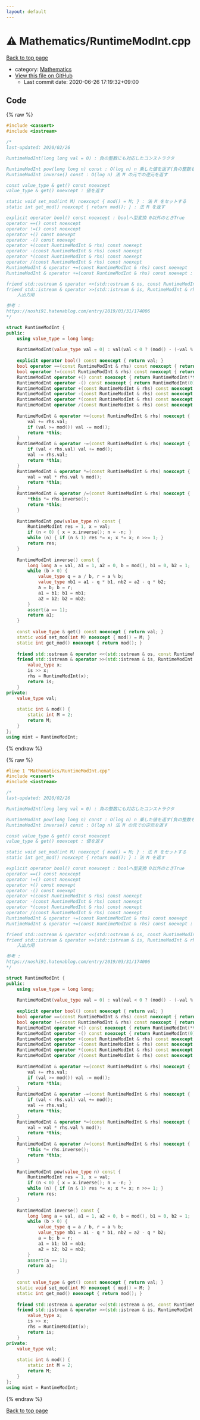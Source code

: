 ```yaml
---
layout: default
---
```


<!-- mathjax config similar to math.stackexchange -->
<script type="text/javascript" async
  src="https://cdnjs.cloudflare.com/ajax/libs/mathjax/2.7.5/MathJax.js?config=TeX-MML-AM_CHTML">
</script>
<script type="text/x-mathjax-config">
  MathJax.Hub.Config({
    TeX: { equationNumbers: { autoNumber: "AMS" }},
    tex2jax: {
      inlineMath: [ ['$','$'] ],
      processEscapes: true
    },
    "HTML-CSS": { matchFontHeight: false },
    displayAlign: "left",
    displayIndent: "2em"
  });
</script>

<script type="text/javascript" src="https://cdnjs.cloudflare.com/ajax/libs/jquery/3.4.1/jquery.min.js"></script>
<script src="https://cdn.jsdelivr.net/npm/jquery-balloon-js@1.1.2/jquery.balloon.min.js" integrity="sha256-ZEYs9VrgAeNuPvs15E39OsyOJaIkXEEt10fzxJ20+2I=" crossorigin="anonymous"></script>
<script type="text/javascript" src="../../assets/js/copy-button.js"></script>
<link rel="stylesheet" href="../../assets/css/copy-button.css" />


# :warning: Mathematics/RuntimeModInt.cpp

<a href="../../index.html">Back to top page</a>

* category: <a href="../../index.html#540b21ecdb276f5087ee585cedd6d5d0">Mathematics</a>
* <a href="{{ site.github.repository_url }}/blob/master/Mathematics/RuntimeModInt.cpp">View this file on GitHub</a>
    - Last commit date: 2020-06-26 17:19:32+09:00




## Code

<a id="unbundled"></a>
{% raw %}
```cpp
#include <cassert>
#include <iostream>

/*
last-updated: 2020/02/26

RuntimeModInt(long long val = 0) : 負の整数にも対応したコンストラクタ

RuntimeModInt pow(long long n) const : O(log n) n 乗した値を返す(負の整数も対応)
RuntimeModInt inverse() const : O(log n) 法 M の元での逆元を返す

const value_type & get() const noexcept
value_type & get() noexcept : 値を返す

static void set_mod(int M) noexcept { mod() = M; } : 法 M をセットする
static int get_mod() noexcept { return mod(); } : 法 M を返す

explicit operator bool() const noexcept : boolへ型変換 0以外のときTrue
operator ==() const noexcept
operator !=() const noexcept
operator +() const noexept
operator -() const noexept
operator +(const RuntimeModInt & rhs) const noexept
operator -(const RuntimeModInt & rhs) const noexept
operator *(const RuntimeModInt & rhs) const noexept
operator /(const RuntimeModInt & rhs) const noexept
RuntimeModInt & operator +=(const RuntimeModInt & rhs) const noexept
RuntimeModInt & operator +=(const RuntimeModInt & rhs) const noexept :

friend std::ostream & operator <<(std::ostream & os, const RuntimeModInt & rhs)
friend std::istream & operator >>(std::istream & is, RuntimeModInt & rhs) :
	入出力用

参考 :
https://noshi91.hatenablog.com/entry/2019/03/31/174006
*/

struct RuntimeModInt {
public:
	using value_type = long long;
	
	RuntimeModInt(value_type val = 0) : val(val < 0 ? (mod() - (-val % mod())) % mod() : val % mod()) {}
	
	explicit operator bool() const noexcept { return val; }
	bool operator ==(const RuntimeModInt & rhs) const noexcept { return val == rhs.val; }
	bool operator !=(const RuntimeModInt & rhs) const noexcept { return !(*this == rhs); }
	RuntimeModInt operator +() const noexcept { return RuntimeModInt(*this); }
	RuntimeModInt operator -() const noexcept { return RuntimeModInt(0) -= *this; }
	RuntimeModInt operator +(const RuntimeModInt & rhs) const noexcept { return RuntimeModInt(*this) += rhs; }
	RuntimeModInt operator -(const RuntimeModInt & rhs) const noexcept { return RuntimeModInt(*this) -= rhs; }
	RuntimeModInt operator *(const RuntimeModInt & rhs) const noexcept { return RuntimeModInt(*this) *= rhs; }
	RuntimeModInt operator /(const RuntimeModInt & rhs) const noexcept { return RuntimeModInt(*this) /= rhs; }
	
	RuntimeModInt & operator +=(const RuntimeModInt & rhs) noexcept {
		val += rhs.val;
		if (val >= mod()) val -= mod();
		return *this;
	}
	RuntimeModInt & operator -=(const RuntimeModInt & rhs) noexcept {
		if (val < rhs.val) val += mod();
		val -= rhs.val;
		return *this;
	}
	RuntimeModInt & operator *=(const RuntimeModInt & rhs) noexcept {
		val = val * rhs.val % mod();
		return *this;
	}
	RuntimeModInt & operator /=(const RuntimeModInt & rhs) noexcept {
		*this *= rhs.inverse();
		return *this;
	}
	
	RuntimeModInt pow(value_type n) const {
		RuntimeModInt res = 1, x = val;
		if (n < 0) { x = x.inverse(); n = -n; }
		while (n) { if (n & 1) res *= x; x *= x; n >>= 1; }
		return res;
	}
	
	RuntimeModInt inverse() const {
		long long a = val, a1 = 1, a2 = 0, b = mod(), b1 = 0, b2 = 1;
		while (b > 0) {
			value_type q = a / b, r = a % b;
			value_type nb1 = a1 - q * b1, nb2 = a2 - q * b2;
			a = b; b = r;
			a1 = b1; b1 = nb1;
			a2 = b2; b2 = nb2;
		}
		assert(a == 1);
		return a1;
	}
	
	const value_type & get() const noexcept { return val; }
	static void set_mod(int M) noexcept { mod() = M; }
	static int get_mod() noexcept { return mod(); }
	
	friend std::ostream & operator <<(std::ostream & os, const RuntimeModInt & rhs) { return os << rhs.val; }
	friend std::istream & operator >>(std::istream & is, RuntimeModInt & rhs) {
		value_type x;
		is >> x;
		rhs = RuntimeModInt(x);
		return is;
	}
private:
	value_type val;
	
	static int & mod() {
		static int M = 2;
		return M;
	}
};
using mint = RuntimeModInt;
```
{% endraw %}

<a id="bundled"></a>
{% raw %}
```cpp
#line 1 "Mathematics/RuntimeModInt.cpp"
#include <cassert>
#include <iostream>

/*
last-updated: 2020/02/26

RuntimeModInt(long long val = 0) : 負の整数にも対応したコンストラクタ

RuntimeModInt pow(long long n) const : O(log n) n 乗した値を返す(負の整数も対応)
RuntimeModInt inverse() const : O(log n) 法 M の元での逆元を返す

const value_type & get() const noexcept
value_type & get() noexcept : 値を返す

static void set_mod(int M) noexcept { mod() = M; } : 法 M をセットする
static int get_mod() noexcept { return mod(); } : 法 M を返す

explicit operator bool() const noexcept : boolへ型変換 0以外のときTrue
operator ==() const noexcept
operator !=() const noexcept
operator +() const noexept
operator -() const noexept
operator +(const RuntimeModInt & rhs) const noexept
operator -(const RuntimeModInt & rhs) const noexept
operator *(const RuntimeModInt & rhs) const noexept
operator /(const RuntimeModInt & rhs) const noexept
RuntimeModInt & operator +=(const RuntimeModInt & rhs) const noexept
RuntimeModInt & operator +=(const RuntimeModInt & rhs) const noexept :

friend std::ostream & operator <<(std::ostream & os, const RuntimeModInt & rhs)
friend std::istream & operator >>(std::istream & is, RuntimeModInt & rhs) :
	入出力用

参考 :
https://noshi91.hatenablog.com/entry/2019/03/31/174006
*/

struct RuntimeModInt {
public:
	using value_type = long long;
	
	RuntimeModInt(value_type val = 0) : val(val < 0 ? (mod() - (-val % mod())) % mod() : val % mod()) {}
	
	explicit operator bool() const noexcept { return val; }
	bool operator ==(const RuntimeModInt & rhs) const noexcept { return val == rhs.val; }
	bool operator !=(const RuntimeModInt & rhs) const noexcept { return !(*this == rhs); }
	RuntimeModInt operator +() const noexcept { return RuntimeModInt(*this); }
	RuntimeModInt operator -() const noexcept { return RuntimeModInt(0) -= *this; }
	RuntimeModInt operator +(const RuntimeModInt & rhs) const noexcept { return RuntimeModInt(*this) += rhs; }
	RuntimeModInt operator -(const RuntimeModInt & rhs) const noexcept { return RuntimeModInt(*this) -= rhs; }
	RuntimeModInt operator *(const RuntimeModInt & rhs) const noexcept { return RuntimeModInt(*this) *= rhs; }
	RuntimeModInt operator /(const RuntimeModInt & rhs) const noexcept { return RuntimeModInt(*this) /= rhs; }
	
	RuntimeModInt & operator +=(const RuntimeModInt & rhs) noexcept {
		val += rhs.val;
		if (val >= mod()) val -= mod();
		return *this;
	}
	RuntimeModInt & operator -=(const RuntimeModInt & rhs) noexcept {
		if (val < rhs.val) val += mod();
		val -= rhs.val;
		return *this;
	}
	RuntimeModInt & operator *=(const RuntimeModInt & rhs) noexcept {
		val = val * rhs.val % mod();
		return *this;
	}
	RuntimeModInt & operator /=(const RuntimeModInt & rhs) noexcept {
		*this *= rhs.inverse();
		return *this;
	}
	
	RuntimeModInt pow(value_type n) const {
		RuntimeModInt res = 1, x = val;
		if (n < 0) { x = x.inverse(); n = -n; }
		while (n) { if (n & 1) res *= x; x *= x; n >>= 1; }
		return res;
	}
	
	RuntimeModInt inverse() const {
		long long a = val, a1 = 1, a2 = 0, b = mod(), b1 = 0, b2 = 1;
		while (b > 0) {
			value_type q = a / b, r = a % b;
			value_type nb1 = a1 - q * b1, nb2 = a2 - q * b2;
			a = b; b = r;
			a1 = b1; b1 = nb1;
			a2 = b2; b2 = nb2;
		}
		assert(a == 1);
		return a1;
	}
	
	const value_type & get() const noexcept { return val; }
	static void set_mod(int M) noexcept { mod() = M; }
	static int get_mod() noexcept { return mod(); }
	
	friend std::ostream & operator <<(std::ostream & os, const RuntimeModInt & rhs) { return os << rhs.val; }
	friend std::istream & operator >>(std::istream & is, RuntimeModInt & rhs) {
		value_type x;
		is >> x;
		rhs = RuntimeModInt(x);
		return is;
	}
private:
	value_type val;
	
	static int & mod() {
		static int M = 2;
		return M;
	}
};
using mint = RuntimeModInt;

```
{% endraw %}

<a href="../../index.html">Back to top page</a>

